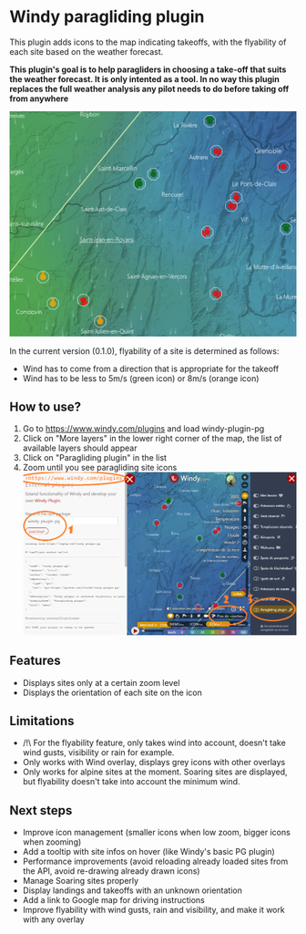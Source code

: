 # Windy paragliding plugin
This plugin adds icons to the map indicating takeoffs, with the flyability of each site based on the weather forecast.

**This plugin's goal is to help paragliders in choosing a take-off that suits the weather forecast. It is only intented as a tool. In no way this plugin replaces the full weather analysis any pilot needs to do before taking off from anywhere**

![Screenshot of windy-plugin-pg](docs/windy-plugin-pg_screenshot.png)

In the current version (0.1.0), flyability of a site is determined as follows:
- Wind has to come from a direction that is appropriate for the takeoff
- Wind has to be less to 5m/s (green icon) or 8m/s (orange icon)

## How to use?
1. Go to https://www.windy.com/plugins and load windy-plugin-pg
2. Click on "More layers" in the lower right corner of the map, the list of available layers should appear
3. Click on "Paragliding plugin" in the list
4. Zoom until you see paragliding site icons
![Screenshot of how to activate the plugin](docs/how-to-activate.png)

## Features
- Displays sites only at a certain zoom level
- Displays the orientation of each site on the icon

## Limitations
- /!\ For the flyability feature, only takes wind into account, doesn't take wind gusts, visibility or rain for example.
- Only works with Wind overlay, displays grey icons with other overlays
- Only works for alpine sites at the moment. Soaring sites are displayed, but flyability doesn't take into account the minimum wind.

## Next steps
- Improve icon management (smaller icons when low zoom, bigger icons when zooming)
- Add a tooltip with site infos on hover (like Windy's basic PG plugin)
- Performance improvements (avoid reloading already loaded sites from the API, avoid re-drawing already drawn icons)
- Manage Soaring sites properly
- Display landings and takeoffs with an unknown orientation
- Add a link to Google map for driving instructions
- Improve flyability with wind gusts, rain and visibility, and make it work with any overlay
